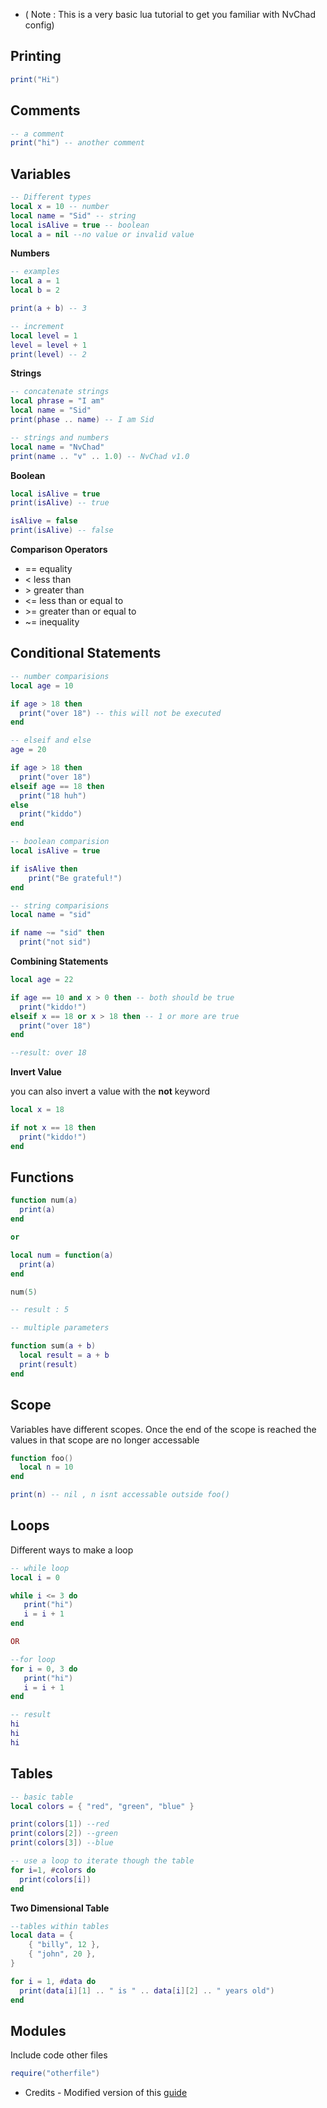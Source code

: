 - ( Note : This is a very basic lua tutorial to get you familiar with NvChad config)

## Printing
```lua
print("Hi")
```

## Comments
```lua
-- a comment
print("hi") -- another comment
```

## Variables

```lua
-- Different types
local x = 10 -- number
local name = "Sid" -- string
local isAlive = true -- boolean
local a = nil --no value or invalid value
```

**Numbers**

```lua
-- examples
local a = 1
local b = 2

print(a + b) -- 3
```

```lua
-- increment
local level = 1
level = level + 1
print(level) -- 2
```

**Strings**
```lua
-- concatenate strings
local phrase = "I am"
local name = "Sid"
print(phase .. name) -- I am Sid

-- strings and numbers
local name = "NvChad"
print(name .. "v" .. 1.0) -- NvChad v1.0
````

**Boolean**
```lua
local isAlive = true
print(isAlive) -- true

isAlive = false
print(isAlive) -- false
```

**Comparison Operators**
- == equality
- < less than
- \> greater than
- <= less than or equal to
- \>= greater than or equal to
- ~= inequality

## Conditional Statements
```lua
-- number comparisions
local age = 10

if age > 18 then
  print("over 18") -- this will not be executed
end

-- elseif and else
age = 20

if age > 18 then
  print("over 18")
elseif age == 18 then
  print("18 huh")
else
  print("kiddo")
end
```

```lua
-- boolean comparision
local isAlive = true

if isAlive then
    print("Be grateful!")
end

-- string comparisions
local name = "sid"

if name ~= "sid" then
  print("not sid")
```

**Combining Statements**
```lua
local age = 22

if age == 10 and x > 0 then -- both should be true
  print("kiddo!")
elseif x == 18 or x > 18 then -- 1 or more are true
  print("over 18")
end

--result: over 18 
```

**Invert Value**

you can also invert a value with the **not** keyword
```lua
local x = 18

if not x == 18 then
  print("kiddo!")
end
```

## Functions
```lua
function num(a)
  print(a)
end

or 

local num = function(a) 
  print(a)
end

num(5)

-- result : 5
```

```lua
-- multiple parameters

function sum(a + b)
  local result = a + b
  print(result)
end
```

## Scope
Variables have different scopes. Once the end of the scope is reached the values in that scope are no longer accessable
```lua
function foo()
  local n = 10
end

print(n) -- nil , n isnt accessable outside foo()
```
## Loops
Different ways to make a loop
```lua
-- while loop
local i = 0

while i <= 3 do
   print("hi")
   i = i + 1
end

OR

--for loop
for i = 0, 3 do
   print("hi")
   i = i + 1
end

-- result 
hi  
hi  
hi
```


## Tables
```lua
-- basic table
local colors = { "red", "green", "blue" }

print(colors[1]) --red
print(colors[2]) --green
print(colors[3]) --blue

-- use a loop to iterate though the table
for i=1, #colors do
  print(colors[i])
end
```
**Two Dimensional Table**
```lua
--tables within tables
local data = {
    { "billy", 12 },
    { "john", 20 },
}

for i = 1, #data do
  print(data[i][1] .. " is " .. data[i][2] .. " years old")
end
```
## Modules

Include code other files
```lua
require("otherfile")
```

- Credits - Modified version of this [guide](https://github.com/pohka/Lua-Beginners-Guide)
